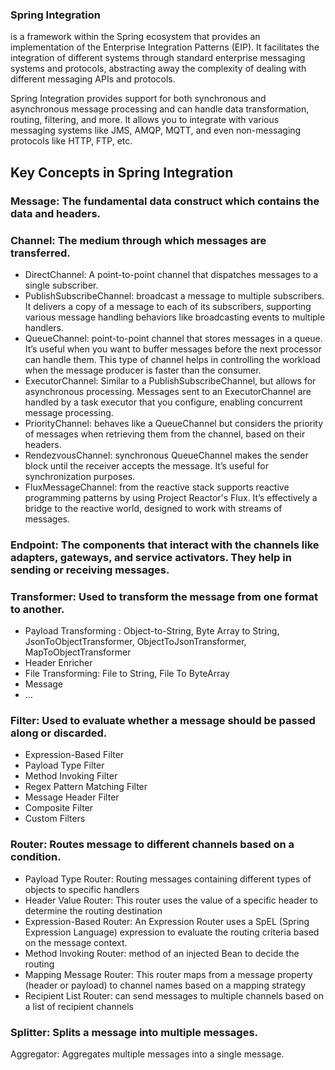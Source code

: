 ### Spring Integration 
is a framework within the Spring ecosystem that provides an implementation of the Enterprise Integration Patterns (EIP). It facilitates the integration of different systems through standard enterprise messaging systems and protocols, abstracting away the complexity of dealing with different messaging APIs and protocols.

Spring Integration provides support for both synchronous and asynchronous message processing and can handle data transformation, routing, filtering, and more. It allows you to integrate with various messaging systems like JMS, AMQP, MQTT, and even non-messaging protocols like HTTP, FTP, etc.

## Key Concepts in Spring Integration
### Message: The fundamental data construct which contains the data and headers.
### Channel: The medium through which messages are transferred.
+ DirectChannel: A point-to-point channel that dispatches messages to a single subscriber.
+ PublishSubscribeChannel: broadcast a message to multiple subscribers. It delivers a copy of a message to each of its subscribers, supporting various message handling behaviors like broadcasting events to multiple handlers.
+ QueueChannel: point-to-point channel that stores messages in a queue. It’s useful when you want to buffer messages before the next processor can handle them. This type of channel helps in controlling the workload when the message producer is faster than the consumer.
+ ExecutorChannel: Similar to a PublishSubscribeChannel, but allows for asynchronous processing. Messages sent to an ExecutorChannel are handled by a task executor that you configure, enabling concurrent message processing.
+ PriorityChannel: behaves like a QueueChannel but considers the priority of messages when retrieving them from the channel, based on their headers.
+ RendezvousChannel: synchronous QueueChannel makes the sender block until the receiver accepts the message. It’s useful for synchronization purposes.
+ FluxMessageChannel: from the reactive stack supports reactive programming patterns by using Project Reactor's Flux. It’s effectively a bridge to the reactive world, designed to work with streams of messages.
### Endpoint: The components that interact with the channels like adapters, gateways, and service activators. They help in sending or receiving messages.
### Transformer: Used to transform the message from one format to another.
+ Payload Transforming : Object-to-String, Byte Array to String, JsonToObjectTransformer, ObjectToJsonTransformer, MapToObjectTransformer
+ Header Enricher
+ File Transforming: File to String, File To ByteArray
+ Message
+ ...
### Filter: Used to evaluate whether a message should be passed along or discarded.
+ Expression-Based Filter
+ Payload Type Filter
+ Method Invoking Filter
+ Regex Pattern Matching Filter
+ Message Header Filter
+ Composite Filter
+ Custom Filters
### Router: Routes message to different channels based on a condition.
+ Payload Type Router: Routing messages containing different types of objects to specific handlers
+ Header Value Router: This router uses the value of a specific header to determine the routing destination
+ Expression-Based Router: An Expression Router uses a SpEL (Spring Expression Language) expression to evaluate the routing criteria based on the message context.
+ Method Invoking Router: method of an injected Bean to decide the routing
+ Mapping Message Router: This router maps from a message property (header or payload) to channel names based on a mapping strategy
+ Recipient List Router: can send messages to multiple channels based on a list of recipient channels
### Splitter: Splits a message into multiple messages.
Aggregator: Aggregates multiple messages into a single message.